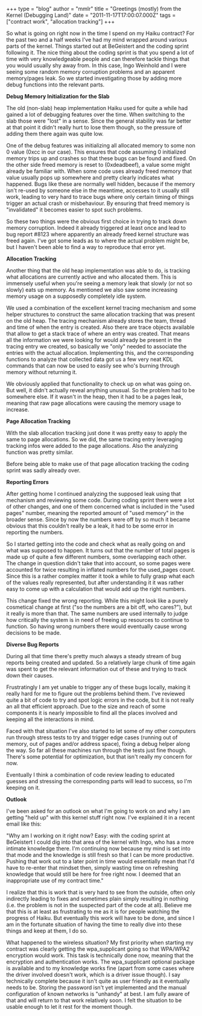 +++
type = "blog"
author = "mmlr"
title = "Greetings (mostly) from the Kernel (Debugging Land)"
date = "2011-11-17T17:00:07.000Z"
tags = ["contract work", "allocation tracking"]
+++

So what is going on right now in the time I spend on my Haiku contract? For the past two and a half weeks I've had my mind wrapped around various parts of the kernel. Things started out at BeGeistert and the coding sprint following it. The nice thing about the coding sprint is that you spend a lot of time with very knowledgeable people and can therefore tackle things that you would usually shy away from. In this case, Ingo Weinhold and I were seeing some random memory corruption problems and an apparent memory/pages leak. So we started investigating those by adding more debug functions into the relevant parts.

<!--more-->

<b>Debug Memory Initialization for the Slab</b>

The old (non-slab) heap implementation Haiku used for quite a while had gained a lot of debugging features over the time. When switching to the slab those were "lost" in a sense. Since the general stability was far better at that point it didn't really hurt to lose them though, so the pressure of adding them there again was quite low.

One of the debug features was initializing all allocated memory to some non 0 value (0xcc in our case). This ensures that code assuming 0 initialized memory trips up and crashes so that these bugs can be found and fixed. On the other side freed memory is reset to (0xdeadbeef), a value some might already be familiar with. When some code uses already freed memory that value usually pops up somewhere and pretty clearly indicates what happened. Bugs like these are normally well hidden, because if the memory isn't re-used by someone else in the meantime, accesses to it usually still work, leading to very hard to trace bugs where only certain timing of things trigger an actual crash or misbehaviour. By ensuring that freed memory is "invalidated" it becomes easier to spot such problems.

So these two things were the obvious first choice in trying to track down memory corruption. Indeed it already triggered at least once and lead to bug report #8123 where apparently an already freed kernel structure was freed again. I've got some leads as to where the actual problem might be, but I haven't been able to find a way to reproduce that error yet.

<b>Allocation Tracking</b>

Another thing that the old heap implementation was able to do, is tracking what allocations are currently active and who allocated them. This is immensely useful when you're seeing a memory leak that slowly (or not so slowly) eats up memory. As mentioned we also saw some increasing memory usage on a supposedly completely idle system.

We used a combination of the excellent kernel tracing mechanism and some helper structures to construct the same allocation tracking that was present on the old heap. The tracing mechanism already stores the team, thread and time of when the entry is created. Also there are trace objects available that allow to get a stack trace of where an entry was created. That means all the information we were looking for would already be present in the tracing entry we created, so basically we "only" needed to associate the entries with the actual allocation. Implementing this, and the corresponding functions to analyze that collected data got us a few very neat KDL commands that can now be used to easily see who's burning through memory without returning it.

We obviously applied that functionality to check up on what was going on. But well, it didn't actually reveal anything unusual. So the problem had to be somewhere else. If it wasn't in the heap, then it had to be a pages leak, meaning that raw page allocations were causing the memory usage to increase.

<b>Page Allocation Tracking</b>

With the slab allocation tracking just done it was pretty easy to apply the same to page allocations. So we did, the same tracing entry leveraging tracking infos were added to the page allocations. Also the analyzing function was pretty similar.

Before being able to make use of that page allocation tracking the coding sprint was sadly already over.

<b>Reporting Errors</b>

After getting home I continued analyzing the supposed leak using that mechanism and reviewing some code. During coding sprint there were a lot of other changes, and one of them concerned what is included in the "used pages" number, meaning the reported amount of "used memory" in the broader sense. Since by now the numbers were off by so much it became obvious that this couldn't really be a leak, it had to be some error in reporting the numbers.

So I started getting into the code and check what as really going on and what was supposed to happen. It turns out that the number of total pages is made up of quite a few different numbers, some overlapping each other. The change in question didn't take that into account, so some pages were accounted for twice resulting in inflated numbers for the used_pages count. Since this is a rather complex matter it took a while to fully grasp what each of the values really represented, but after understanding it it was rather easy to come up with a calculation that would add up the right numbers.

This change fixed the wrong reporting. While this might look like a purely cosmetical change at first ("so the numbers are a bit off, who cares?"), but it really is more than that. The same numbers are used internally to judge how critically the system is in need of freeing up resources to continue to function. So having wrong numbers there would eventually cause wrong decisions to be made.

<b>Diverse Bug Reports</b>

During all that time there's pretty much always a steady stream of bug reports being created and updated. So a relatively large chunk of time again was spent to get the relevant information out of these and trying to track down their causes.

Frustratingly I am yet unable to trigger any of these bugs locally, making it really hard for me to figure out the problems behind them. I've reviewed quite a bit of code to try and spot logic errors in the code, but it is not really an all that efficient approach. Due to the size and reach of some components it is nearly impossible to find all the places involved and keeping all the interactions in mind.

Faced with that situation I've also started to let some of my other computers run through stress tests to try and trigger edge cases (running out of memory, out of pages and/or address space), fixing a debug helper along the way. So far all these machines run through the tests just fine though. There's some potential for optimization, but that isn't really my concern for now.

Eventually I think a combination of code review leading to educated guesses and stressing the corresponding parts will lead to success, so I'm keeping on it.

<b>Outlook</b>

I've been asked for an outlook on what I'm going to work on and why I am getting "held up" with this kernel stuff right now. I've explained it in a recent email like this:

"Why am I working on it right now? Easy: with the coding 
sprint at BeGeistert I could dig into that area of the kernel with 
Ingo, who has a more intimate knowledge there. I'm continuing now 
because my mind is set into that mode and the knowledge is still fresh 
so that I can be more productive. Pushing that work out to a later 
point in time would essentially mean that I'd have to re-enter that 
mindset then, simply wasting time on refreshing knowledge that would 
still be here for free right now. I deemed that an inappropriate use of 
my contract time."

I realize that this is work that is very hard to see from the outside, often only indirectly leading to fixes and sometimes plain simply resulting in nothing (i.e. the problem is not in the suspected part of the code at all). Believe me that this is at least as frustrating to me as it is for people watching the progress of Haiku. But eventually this work will have to be done, and since I am in the fortunate situation of having the time to really dive into these things and keep at them, I do so.

What happened to the wireless situation? My first priority when starting my contract was clearly getting the wpa_supplicant going so that WPA/WPA2 encryption would work. This task is technically done now, meaning that the encryption and authentication works. The wpa_supplicant optional package is available and to my knowledge works fine (apart from some cases where the driver involved doesn't work, which is a driver issue though). I say technically complete because it isn't quite as user friendly as it eventually needs to be. Storing the password isn't yet implemented and the manual configuration of known networks is "unhandy" at best. I am fully aware of that and will return to that work relatively soon. I felt the situation to be usable enough to let it rest for the moment though.